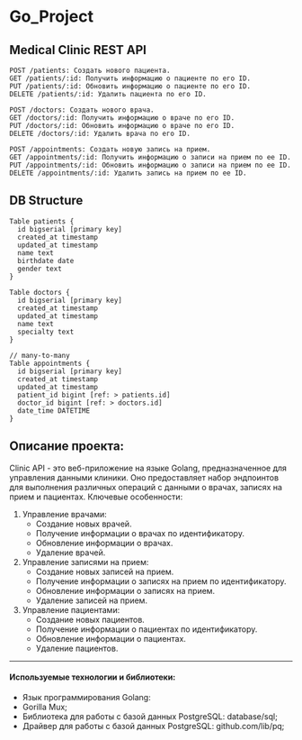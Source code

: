 # Go_Project


## Medical Clinic REST API
```
POST /patients: Создать нового пациента.
GET /patients/:id: Получить информацию о пациенте по его ID.
PUT /patients/:id: Обновить информацию о пациенте по его ID.
DELETE /patients/:id: Удалить пациента по его ID.

POST /doctors: Создать нового врача.
GET /doctors/:id: Получить информацию о враче по его ID.
PUT /doctors/:id: Обновить информацию о враче по его ID.
DELETE /doctors/:id: Удалить врача по его ID.

POST /appointments: Создать новую запись на прием.
GET /appointments/:id: Получить информацию о записи на прием по ее ID.
PUT /appointments/:id: Обновить информацию о записи на прием по ее ID.
DELETE /appointments/:id: Удалить запись на прием по ее ID.
```

## DB Structure
```
Table patients {
  id bigserial [primary key]
  created_at timestamp
  updated_at timestamp
  name text
  birthdate date
  gender text
}

Table doctors {
  id bigserial [primary key]
  created_at timestamp
  updated_at timestamp
  name text
  specialty text
}

// many-to-many
Table appointments {
  id bigserial [primary key]
  created_at timestamp
  updated_at timestamp
  patient_id bigint [ref: > patients.id]
  doctor_id bigint [ref: > doctors.id]
  date_time DATETIME
}
```

## Описание проекта:
Clinic API - это веб-приложение на языке Golang, предназначенное для управления данными клиники. Оно предоставляет набор эндпоинтов для выполнения различных операций с данными о врачах, записях на прием и пациентах.
Ключевые особенности: 
 1. Управление врачами:  
    * Создание новых врачей.  
    * Получение информации о врачах по идентификатору.  
    * Обновление информации о врачах.  
    * Удаление врачей.  
2. Управление записями на прием:  
    * Создание новых записей на прием.  
    * Получение информации о записях на прием по идентификатору.  
    * Обновление информации о записях на прием.  
    * Удаление записей на прием.  
3. Управление пациентами:  
    * Создание новых пациентов.  
    * Получение информации о пациентах по идентификатору.  
    * Обновление информации о пациентах.  
    * Удаление пациентов.  

---

####  Используемые технологии и библиотеки:  
  -  Язык программирования Golang:  
  -  Gorilla Mux;  
  -  Библиотека для работы с базой данных PostgreSQL: database/sql;  
  -  Драйвер для работы с базой данных PostgreSQL: github.com/lib/pq;  